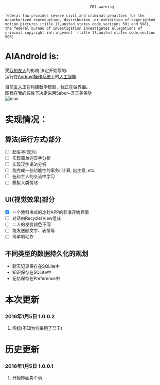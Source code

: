                                            FBI warning


`federal law provides severe civil and criminal penalties for the unauthorized reproduction,
distribution ,or exhibition of copyrighted motion pictures (title 17,united states code,sections 501 and 508),
the federal bureau of investigation investigates allegations of criminal copyright infringement 
(title 17,united states code,section 506)`


# AIAndroid is:
受[我的友人](https://github.com/Wimacs)的影响 决定开始写的:<br/>
运行在[Android操作系统](http://baike.baidu.com/link?url=Fq6NnG8s-GSI9lQ3EsBQyI0Km0zICP-RA4kNTK4083ZGfQ9CBZ2Ews7V-zlmPulmX6qG7mbMYXpdpayxfPfKf7GAzQxtxLJzVYnVHG47Pw3)上的[人工智能](http://baike.baidu.com/link?url=vd1SM2trGRrWeWv5uerz1PTu1G1PTLQTBgNXTd9bDGoWizhDFFdZlR8KnHpTxZE3eLcJvV0YXs-OwDdvNWHvi6LzMWf5oRnuaj2E1BL7QOq)<br/>

目前[友人](https://github.com/Wimacs)正在构建数学模型，我正在做界面。<br/>
图标在我的任性下决定采用Saber~吾王美美哒<br/>
![icon]()

# 实现情况：

## 算法(运行方式)部分
- [ ] 起名字(双方)
- [ ] 实现简单的汉字分析
- [ ] 实现汉字语法分析
- [ ] 能完成一些功能性的事务( 计算, 出主意, etc.
- [ ] 在和主人的交流中学习
- [ ] 模拟人类情绪

## UI(视觉效果)部分
- [X] 一个教科书式的冰封APP的标准开始界面
- [ ] 对话由RecyclerView组成
- [ ] 二人的发言颜色不同
- [ ] 能发送颜文字、表情等
- [ ] 简单的动作

## 不同类型的数据持久化的规划
+ 聊天记录保存在SQLite中
+ 知识保存在SQLite中
+ 记忆保存在Preference中

# 本次更新 

### 2016年1月5日 1.0.0.2
1. 图标(不知为何采用了吾王)

# 历史更新

### 2016年1月5日 1.0.0.1
1. 开始界面卖个萌